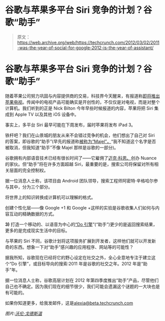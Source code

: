 # 谷歌与苹果多平台 Siri 竞争的计划？谷歌“助手”

> 原文：<https://web.archive.org/web/https://techcrunch.com/2012/03/02/2011-was-the-year-of-social-for-google-2012-is-the-year-of-assistant/>

# 谷歌与苹果多平台 Siri 竞争的计划？谷歌“助手”

随着苹果公司努力巩固与内容提供商的交易，科技界今天醒来，有报道称[即将推出苹果电视](https://web.archive.org/web/20230404061550/http://www.techmeme.com/120302/p7#a120302p7)。传闻中的电视产品可能确实是开创性的，不仅仅是对电视，而是对整个计算机。我们听到的正是 Nick Bilton 今年早些时候报道的内容，苹果将把 Siri 集成到 Apple TV 以及其他 iOS 设备中。

事实上，多平台 Siri 最早可能在下周发布，届时苹果将发布 iPad 3。

铁杆吧？我们在山景城的朋友从来不会错过竞争的机会，他们想出了自己对 Siri 的答案，即谷歌的“助手”(早先的报道称[被称为“Majel”，](https://web.archive.org/web/20230404061550/http://androidandme.com/2011/12/news/googles-response-to-siri-is-codenamed-majel-could-be-released-by-end-of-year/)“我不知道这个名字是否被取消，但我知道“助手”不像 Majel 那样是谷歌的一部分)。

谷歌拥有内部语音技术已经有很长时间了——它雇佣了[迈克·科恩、](https://web.archive.org/web/20230404061550/http://research.google.com/roundtable/HLT.html)创办 Nuance 的家伙。但“助手”将在许多方面超越 Siri，最重要的是，搜索公司将保留对所有相关层面的完全控制权。

据一位消息人士称，该项目由 Android 团队领导，搜索工程师阿密特·辛格哈尔参与其中，分为三个部分。

将世界上的知识转换成计算机可以理解的格式。

创建个性化层——像 Google +1 和 Google +这样的实验是谷歌收集人们如何与内容互动的精确数据的方式。

**3)** 打造一个移动的、以语音为中心的[“Do 引擎](https://web.archive.org/web/20230404061550/http://blogs.sfweekly.com/shookdown/2010/02/the_evolution_of_search_siri_t.php)”(“助手”)更少的是返回搜索结果，更多的是完成现实生活中的目标。

与苹果的 Siri 不同，谷歌计划将这项服务扩展到开发者，这样他们就可以开发新奇的东西。想象一下对“助手”感兴趣的应用程序、网站等的可能性？

据我所知，谷歌现在已经将它的野心设定在社交之外，全心全意地专注于建立这个“Do 引擎”，或目标导向的搜索:2011 年是谷歌的社交之年。2012 年是“助手”年。

据一位消息人士称，谷歌高层计划在 2012 年第四季度推出“助手”产品，尽管他们自己也不确定。因为我们现在的细节很少，我们可能会遗漏这个谜题的一大块也是有可能的。

如果你知道更多，给我发邮件，这是[alexia@beta.techcrunch.com](https://web.archive.org/web/20230404061550/mailto:alexia@beta.techcrunch.com)

*图片:[沃伦·戈德斯温](https://web.archive.org/web/20230404061550/http://www.shutterstock.com/gallery-239779p1.html)*
